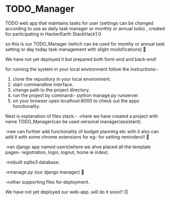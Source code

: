 # TODO_Manager
TODO web app that maintains tasks for user (settings can be changed according to use as daily task manager or monthly or annual todo) , created for participating in HackerEarth StackHack1.0


so this is our TODO_Manager (which can be used for monthy or annual task setting or day today task management with slight modofications)
:cowboy_hat_face:


We have not yet deployed it but prepared both fornt-end and back-end!

for running the system in your local environment follow the instructions:-
1) clone the repository in your local environment.
2) start commandline interface.
3) change path to the project directory.
4) run the project by command:- python manage.py runserver.
5) on your browser open localhost:8000 to check out the apps functionality.



Next is explanation of files stack:-
->here we have created a project with name TODO_Manager(can be used oersonal manager/assistant).

->we can further add functionality of budget planning etc with it also can add it with some chrome extensions for eg- for setting reminders!! :thinking:

->an django app named users(where we ahve placed all the template pages- registration, login, logout, home ie index).

->inbuilt sqlite3 database.

->manage.py (our django manager)  :robot:


->other supporting files for deployment.


We have not yet deployed our web-app..will do it soon!! :upside_down_face:

